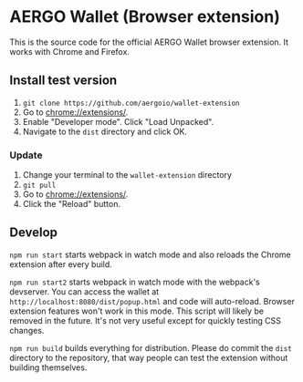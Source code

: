 # AERGO Wallet (Browser extension)

This is the source code for the official AERGO Wallet browser extension. It works with Chrome and Firefox.

## Install test version

1. `git clone https://github.com/aergoio/wallet-extension`
2. Go to [chrome://extensions/](chrome://extensions/).
3. Enable "Developer mode". Click "Load Unpacked".
4. Navigate to the `dist` directory and click OK.

### Update

1. Change your terminal to the `wallet-extension` directory
2. `git pull`
3. Go to [chrome://extensions/](chrome://extensions/).
4. Click the "Reload" button.

## Develop

`npm run start` starts webpack in watch mode and also reloads the Chrome extension after every build.

`npm run start2` starts webpack in watch mode with the webpack's devserver. You can access the wallet at `http://localhost:8080/dist/popup.html` and code will auto-reload. Browser extension features won't work in this mode. This script will likely be removed in the future. It's not very useful except for quickly testing CSS changes.

`npm run build` builds everything for distribution. Please do commit the `dist` directory to the repository, that way people can test the extension without building themselves.